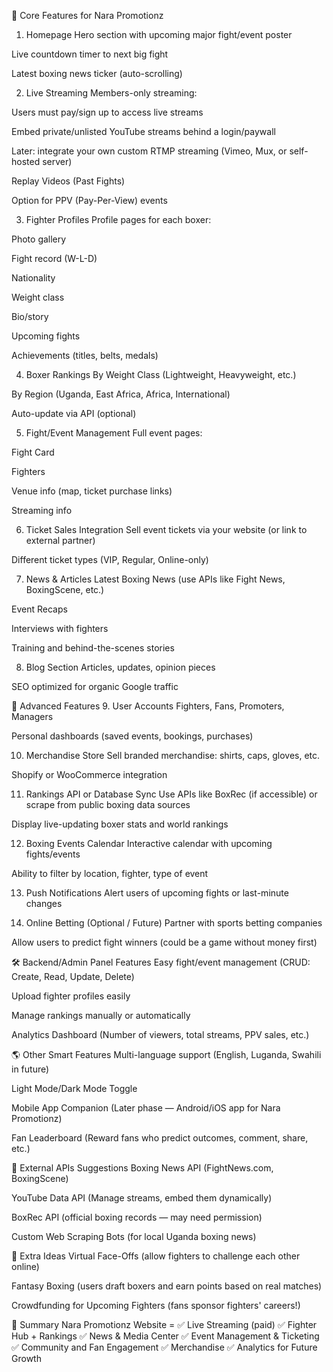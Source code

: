 🥊 Core Features for Nara Promotionz
1. Homepage
Hero section with upcoming major fight/event poster

Live countdown timer to next big fight

Latest boxing news ticker (auto-scrolling)

2. Live Streaming
Members-only streaming:

Users must pay/sign up to access live streams

Embed private/unlisted YouTube streams behind a login/paywall

Later: integrate your own custom RTMP streaming (Vimeo, Mux, or self-hosted server)

Replay Videos (Past Fights)

Option for PPV (Pay-Per-View) events

3. Fighter Profiles
Profile pages for each boxer:

Photo gallery

Fight record (W-L-D)

Nationality

Weight class

Bio/story

Upcoming fights

Achievements (titles, belts, medals)

4. Boxer Rankings
By Weight Class (Lightweight, Heavyweight, etc.)

By Region (Uganda, East Africa, Africa, International)

Auto-update via API (optional)

5. Fight/Event Management
Full event pages:

Fight Card

Fighters

Venue info (map, ticket purchase links)

Streaming info

6. Ticket Sales Integration
Sell event tickets via your website (or link to external partner)

Different ticket types (VIP, Regular, Online-only)

7. News & Articles
Latest Boxing News (use APIs like Fight News, BoxingScene, etc.)

Event Recaps

Interviews with fighters

Training and behind-the-scenes stories

8. Blog Section
Articles, updates, opinion pieces

SEO optimized for organic Google traffic

🚀 Advanced Features
9. User Accounts
Fighters, Fans, Promoters, Managers

Personal dashboards (saved events, bookings, purchases)

10. Merchandise Store
Sell branded merchandise: shirts, caps, gloves, etc.

Shopify or WooCommerce integration

11. Rankings API or Database Sync
Use APIs like BoxRec (if accessible) or scrape from public boxing data sources

Display live-updating boxer stats and world rankings

12. Boxing Events Calendar
Interactive calendar with upcoming fights/events

Ability to filter by location, fighter, type of event

13. Push Notifications
Alert users of upcoming fights or last-minute changes

14. Online Betting (Optional / Future)
Partner with sports betting companies

Allow users to predict fight winners (could be a game without money first)

🛠️ Backend/Admin Panel Features
Easy fight/event management (CRUD: Create, Read, Update, Delete)

Upload fighter profiles easily

Manage rankings manually or automatically

Analytics Dashboard (Number of viewers, total streams, PPV sales, etc.)

🌎 Other Smart Features
Multi-language support (English, Luganda, Swahili in future)

Light Mode/Dark Mode Toggle

Mobile App Companion (Later phase — Android/iOS app for Nara Promotionz)

Fan Leaderboard (Reward fans who predict outcomes, comment, share, etc.)

📡 External APIs Suggestions
Boxing News API (FightNews.com, BoxingScene)

YouTube Data API (Manage streams, embed them dynamically)

BoxRec API (official boxing records — may need permission)

Custom Web Scraping Bots (for local Uganda boxing news)

🧠 Extra Ideas
Virtual Face-Offs (allow fighters to challenge each other online)

Fantasy Boxing (users draft boxers and earn points based on real matches)

Crowdfunding for Upcoming Fighters (fans sponsor fighters' careers!)

🎯 Summary
Nara Promotionz Website =
✅ Live Streaming (paid)
✅ Fighter Hub + Rankings
✅ News & Media Center
✅ Event Management & Ticketing
✅ Community and Fan Engagement
✅ Merchandise
✅ Analytics for Future Growth